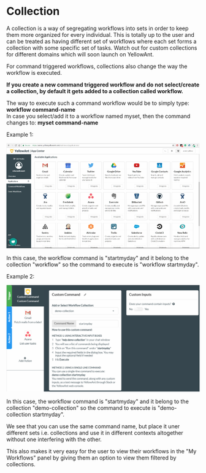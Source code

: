# Collection

A collection is a way of segregating workflows into sets in order to keep them more organized for every individual. This is totally up to the user and can be treated as having different set of workflows where each set forms a collection with some specific set of tasks. Watch out for custom collections for different domains which will soon launch on YellowAnt.

For command triggered workflows, collections also change the way the workflow is executed.

**If you create a new command triggered workflow and do not select/create a collection, by default it gets added to a collection called workflow.**

The way to execute such a command workflow would be to simply type: **workflow command-name**    
In case you select/add it to a workflow named myset, then the command changes to: **myset command-name**

Example 1:  


![](../../../.gitbook/assets/image%20%288%29.png)

 In this case, the workflow command is "startmyday" and it belong to the collection "workflow" so the command to execute is "workflow startmyday".

Example 2:

![](../../../.gitbook/assets/image%20%28103%29.png)

 In this case, the workflow command is "startmyday" and it belong to the collection "demo-collection" so the command to execute is "demo-collection startmyday".

We see that you can use the same command name, but place it uner different sets i.e. collections and use it in different contexts altogether without one interfering with the other.

This also makes it very easy for the user to view their workflows in the "My Workflows" panel by giving them an option to view them filtered by collections.

